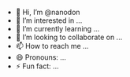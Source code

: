 - 👋 Hi, I’m @nanodon
- 👀 I’m interested in ...
- 🌱 I’m currently learning ...
- 💞️ I’m looking to collaborate on ...
- 📫 How to reach me ...
- 😄 Pronouns: ...
- ⚡ Fun fact: ...

<!---
rmalzugaray/rmalzugaray is a ✨ special ✨ repository because its `README.md` (this file) appears on your GitHub profile.
You can click the Preview link to take a look at your changes.
--->
